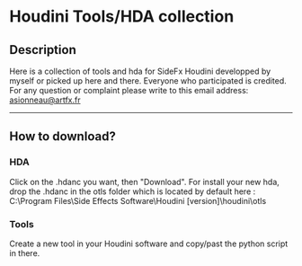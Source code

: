 # Houdini Tools/HDA collection
## Description
Here is a collection of tools and hda for SideFx Houdini developped by myself or picked up here and there.
Everyone who participated is credited.
For any question or complaint please write to this email address: asionneau@artfx.fr

---
## How to download?
### HDA
Click on the .hdanc you want, then "Download".
For install your new hda, drop the .hdanc in the otls folder which is located by default here :
C:\Program Files\Side Effects Software\Houdini [version]\houdini\otls

### Tools
Create a new tool in your Houdini software and copy/past the python script in there. 
